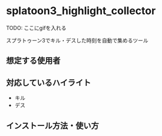 # splatoon3_highlight_collector

TODO: ここにgifを入れる

スプラトゥーン3でキル・デスした時刻を自動で集めるツール

## 想定する使用者


## 対応しているハイライト
- キル
- デス

## インストール方法・使い方

